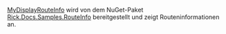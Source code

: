[MyDisplayRouteInfo](https://github.com/Rick-Anderson/RouteInfo/blob/master/Microsoft.Docs.Samples.RouteInfo/ControllerContextExtensions.cs) wird von dem NuGet-Paket [Rick.Docs.Samples.RouteInfo](https://www.nuget.org/packages/Rick.Docs.Samples.RouteInfo) bereitgestellt und zeigt Routeninformationen an.
